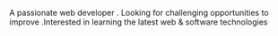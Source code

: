 A passionate web developer . Looking for challenging
opportunities to improve .Interested in learning the
latest web & software technologies
